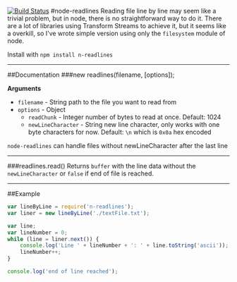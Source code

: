 [![Build Status](https://travis-ci.org/nacholibre/node-readlines.svg)](https://travis-ci.org/nacholibre/node-readlines)
#node-readlines
Reading file line by line may seem like a trivial problem, but in node, there is no straightforward way to do it. There are a lot of libraries using Transform Streams to achieve it, but it seems like a overkill, so I've wrote simple version using only the `filesystem` module of node.

Install with
`npm install n-readlines`

---------------------------------------

##Documentation
###new readlines(filename, [options]);

**Arguments**

* `filename` - String path to the file you want to read from
* `options` - Object 
  * `readChunk` - Integer number of bytes to read at once. Default: 1024
  * `newLineCharacter` - String new line character, only works with one byte characters for now. Default: `\n` which is `0x0a` hex encoded

`node-readlines` can handle files without newLineCharacter after the last line

---------------------------------------

###readlines.read()
Returns `buffer` with the line data without the `newLineCharacter` or `false` if end of file is reached.

---------------------------------------

##Example
```javascript
var lineByLine = require('n-readlines');
var liner = new lineByLine('./textFile.txt');

var line;
var lineNumber = 0;
while (line = liner.next()) {
    console.log('Line ' + lineNumber + ': ' + line.toString('ascii'));
    lineNumber++;
}

console.log('end of line reached');
```
